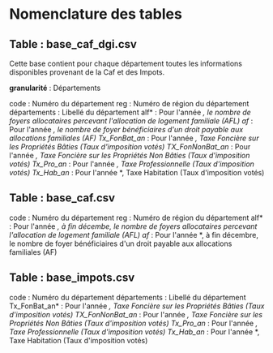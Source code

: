 # Nomenclature des tables 


## Table : base_caf_dgi.csv

Cette base contient pour chaque département toutes les informations disponibles provenant de la Caf et des Impots.

**granularité** : Départements

code : Numéro du département
reg : Numéro de région du département
départements : Libellé du département
alf* : Pour l'année *, le nombre de foyers allocataires percevant l'allocation de logement familiale (AFL)
af* : Pour l'année *, le nombre de foyer bénéficiaires d'un droit payable aux allocations familiales (AF)
Tx_FonBat_an* : Pour l'année *, Taxe Foncière sur les Propriétés  Bâties (Taux d'imposition votés)
TX_FonNonBat_an* : Pour l'année *, Taxe Foncière sur les Propriétés  Non  Bâties (Taux d'imposition votés)
Tx_Pro_an* : Pour l'année *, Taxe Professionnelle (Taux d'imposition votés)
Tx_Hab_an* : Pour l'année *, Taxe Habitation (Taux d'imposition votés)

## Table : base_caf.csv

code : Numéro du département
reg : Numéro de région du département
alf* : Pour l'année *, à fin décembe, le nombre de foyers allocataires percevant l'allocation de logement familiale (AFL)
af* : Pour l'année *, à fin décembre, le nombre de foyer bénéficiaires d'un droit payable aux allocations familiales (AF)

## Table : base_impots.csv

code : Numéro du département
départements : Libellé du département
Tx_FonBat_an* : Pour l'année *, Taxe Foncière sur les Propriétés  Bâties (Taux d'imposition votés)
TX_FonNonBat_an* : Pour l'année *, Taxe Foncière sur les Propriétés  Non  Bâties (Taux d'imposition votés)
Tx_Pro_an* : Pour l'année *, Taxe Professionnelle (Taux d'imposition votés)
Tx_Hab_an* : Pour l'année *, Taxe Habitation (Taux d'imposition votés)
